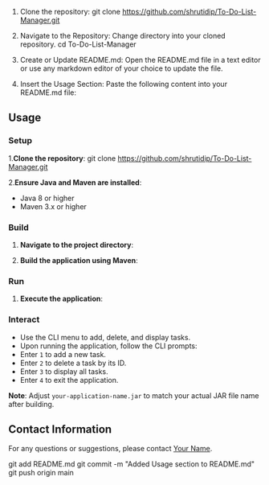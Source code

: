 
1. Clone the repository: 
git clone https://github.com/shrutidip/To-Do-List-Manager.git

2. Navigate to the Repository: Change directory into your cloned repository.
cd To-Do-List-Manager

3. Create or Update README.md: Open the README.md file in a text editor or use any markdown editor of your choice to update the file.

4. Insert the Usage Section: Paste the following content into your README.md file:
## Usage

### Setup
1.**Clone the repository**: 
git clone https://github.com/shrutidip/To-Do-List-Manager.git

2.**Ensure Java and Maven are installed**:
- Java 8 or higher
- Maven 3.x or higher

### Build
1. **Navigate to the project directory**:

2. **Build the application using Maven**:


### Run
1. **Execute the application**:


### Interact
- Use the CLI menu to add, delete, and display tasks.
- Upon running the application, follow the CLI prompts:
 - Enter `1` to add a new task.
 - Enter `2` to delete a task by its ID.
 - Enter `3` to display all tasks.
 - Enter `4` to exit the application.

**Note**: Adjust `your-application-name.jar` to match your actual JAR file name after building.

## Contact Information
For any questions or suggestions, please contact [Your Name](mailto:your.email@example.com).

git add README.md
git commit -m "Added Usage section to README.md"
git push origin main
